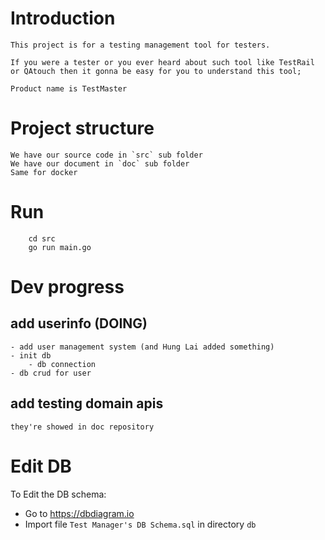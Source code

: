 # Introduction
    This project is for a testing management tool for testers. 
    
    If you were a tester or you ever heard about such tool like TestRail or QAtouch then it gonna be easy for you to understand this tool; 
    
    Product name is TestMaster
# Project structure
    We have our source code in `src` sub folder
    We have our document in `doc` sub folder
    Same for docker

# Run
```
    cd src
    go run main.go
```
# Dev progress
## add userinfo (DOING)
    - add user management system (and Hung Lai added something)
    - init db
        - db connection
    - db crud for user
## add testing domain apis
    they're showed in doc repository

# Edit DB
To Edit the DB schema:  
* Go to https://dbdiagram.io 
* Import file `Test Manager's DB Schema.sql` in directory `db`
